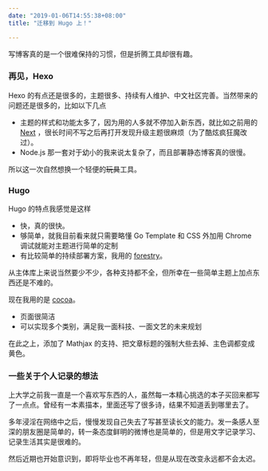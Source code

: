 ```yaml
---
date: "2019-01-06T14:55:38+08:00"
title: "迁移到 Hugo 上！"

---
```


写博客真的是一个很难保持的习惯，但是折腾工具却很有趣。

### 再见，Hexo

Hexo 的有点还是很多的，主题很多、持续有人维护、中文社区完善。当然带来的问题还是很多的，比如以下几点

- 主题的样式和功能太多了，因为用的人多就不停加入新东西，就比如之前用的 [Next](https://theme-next.iissnan.com/) ，很长时间不写之后再打开发现升级主题很麻烦（为了酷炫疯狂魔改过）。
- Node.js 那一套对于幼小的我来说太复杂了，而且部署静态博客真的很慢。

所以这一次自然想换一个轻便的~~玩具~~工具。

### Hugo

Hugo 的特点我感觉是这样

- 快，真的很快。
- 够简单，就我目前看来就只需要略懂 Go Template 和 CSS 外加用 Chrome 调试就能对主题进行简单的定制
- 有比较简单的持续部署方案，我用的 [forestry](https://forestry.io/)。

从主体库上来说当然要少不少，各种支持都不全，但所幸在一些简单主题上加点东西还是不难的。

现在我用的是 [cocoa](https://github.com/nishanths/cocoa-hugo-theme)。

- 页面很简洁
- 可以实现多个类别，满足我一面科技、一面文艺的未来规划

在此之上，添加了 Mathjax 的支持、把文章标题的强制大些去掉、主色调都变成黄色。

### 一些关于个人记录的想法

上大学之前我一直是一个喜欢写东西的人，虽然每一本精心挑选的本子买回来都写了一点点。曾经有一本素描本，里面还写了很多诗，结果不知道丢到哪里去了。

多年浸淫在网络中之后，慢慢发现自己失去了写甚至读长文的能力。发一条感人至深的朋友圈是简单的，转一条态度鲜明的微博也是简单的，但是用文字记录学习、记录生活其实是很难的。

然后近期也开始意识到，即将毕业也不再年轻，但是从现在改变永远都不会太迟。
